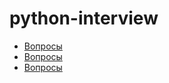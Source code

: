 # python-interview

* [Вопросы](https://habr.com/ru/post/439576/)
* [Вопросы](https://techrocks.ru/2018/12/26/15-interview-questions-about-python/)
* [Вопросы](https://proglib.io/p/python-interview/)
